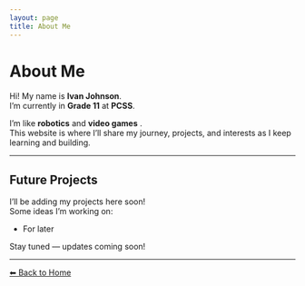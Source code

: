 ```yaml
---
layout: page
title: About Me
---
```


# About Me  

Hi! My name is **Ivan Johnson**.  
I’m currently in **Grade 11** at **PCSS**.  

I’m like **robotics**  and **video games** .  
This website is where I’ll share my journey, projects, and interests as I keep learning and building.  

---

## Future Projects  

I’ll be adding my projects here soon!  
Some ideas I’m working on:  
- For later 

Stay tuned — updates coming soon!

---

[⬅ Back to Home](index.html)
